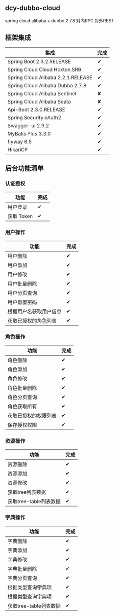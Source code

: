 ## dcy-dubbo-cloud

spring cloud alibaba + dubbo 2.7.8 对内RPC 对外REST

## 框架集成

集成 | 完成 
----|----
Spring Boot 2.3.2.RELEASE | ✔
Spring Cloud Cloud Hoxton.SR6 | ✔ 
Spring Cloud Alibaba 2.2.1.RELEASE | ✔ 
Spring Cloud Alibaba Dubbo 2.7.8 | ✔ 
Spring Cloud Alibaba Sentinel | ✘ 
Spring Cloud Alibaba Seata | ✘ 
Api-Boot 2.3.0.RELEASE | ✔
Spring Security oAuth2 | ✔
Swagger-ui 2.9.2 |  ✔
MyBatis Plus 3.3.0 | ✔ 
flyway 6.5 | ✔ 
HikariCP | ✔ 


## 后台功能清单

### 认证授权

功能 | 完成 
----|----
用户登录 | ✔ 
获取 Token | ✔ 

### 用户操作
功能 | 完成 
----|----
用户删除 | ✔ 
用户添加 | ✔
用户修改 | ✔
用户批量删除 | ✔
用户分页查询 | ✔
用户重置密码 | ✔
根据用户名获取用户信息 | ✔ 
获取已授权的角色列表 | ✔ 

### 角色操作
功能 | 完成 
----|----
角色删除 | ✔ 
角色添加 | ✔
角色修改 | ✔
角色批量删除 | ✔
角色分页查询 | ✔
角色获取所有 | ✔
获取已授权的权限列表 | ✔ 
保存授权权限 | ✔ 

### 资源操作
功能 | 完成 
----|----
资源删除 | ✔ 
资源添加 | ✔
资源修改 | ✔
获取tree列表数据 | ✔
获取tree-table列表数据 | ✔

### 字典操作
功能 | 完成 
----|----
字典删除 | ✔ 
字典添加 | ✔
字典修改 | ✔
字典批量删除 | ✔
字典分页查询 | ✔
根据类型查询字典项 | ✔
根据类型查询字典项 | ✔
获取tree-table列表数据 | ✔
